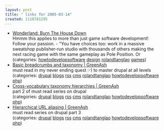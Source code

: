 ```yaml
---
layout: post
title: " links for 2005-03-14"
created: 1110781295
---
```

<ul class="delicious">
	<li>
		<div class="delicious-link"><a href="http://crystaltips.typepad.com/wonderland/2005/03/burn_the_house_.html">Wonderland: Burn The House Down</a></div>
		<div class="delicious-extended">Hmmm this applies to more than just game software development! Follow your passion. - "You have choices too: work in a massive sweatshop publisher-run studio with thousands of others making the next racing game with the same gameplay as Pole Position. Or</div>
		<div class="delicious-categories">(categories: <a href="http://del.icio.us/rtanglao/howtodevelopsoftware">howtodevelopsoftware</a> <a href="http://del.icio.us/rtanglao/design">design</a> <a href="http://del.icio.us/rtanglao/rolandtanglao">rolandtanglao</a> <a href="http://del.icio.us/rtanglao/games">games</a>)</div>
	</li>
	<li>
		<div class="delicious-link"><a href="http://www.greenash.net.au/posts/thoughts/basic_breadcrumbs_and_taxonomy">Basic breadcrumbs and taxonomy | GreenAsh</a></div>
		<div class="delicious-extended">must read in my never ending quest :-)  to master drupal at all levels</div>
		<div class="delicious-categories">(categories: <a href="http://del.icio.us/rtanglao/drupal">drupal</a> <a href="http://del.icio.us/rtanglao/blogs">blogs</a> <a href="http://del.icio.us/rtanglao/rss">rss</a> <a href="http://del.icio.us/rtanglao/cms">cms</a> <a href="http://del.icio.us/rtanglao/rolandtanglao">rolandtanglao</a> <a href="http://del.icio.us/rtanglao/howtodevelopsoftware">howtodevelopsoftware</a> <a href="http://del.icio.us/rtanglao/php">php</a>)</div>
	</li>
	<li>
		<div class="delicious-link"><a href="http://www.greenash.net.au/posts/thoughts/cross_vocab_taxonomy_hierarchies">Cross-vocabulary taxonomy hierarchies | GreenAsh</a></div>
		<div class="delicious-extended">part 2 of must read series on drupal</div>
		<div class="delicious-categories">(categories: <a href="http://del.icio.us/rtanglao/drupal">drupal</a> <a href="http://del.icio.us/rtanglao/blogs">blogs</a> <a href="http://del.icio.us/rtanglao/rss">rss</a> <a href="http://del.icio.us/rtanglao/cms">cms</a> <a href="http://del.icio.us/rtanglao/rolandtanglao">rolandtanglao</a> <a href="http://del.icio.us/rtanglao/howtodevelopsoftware">howtodevelopsoftware</a> <a href="http://del.icio.us/rtanglao/php">php</a>)</div>
	</li>
	<li>
		<div class="delicious-link"><a href="http://www.greenash.net.au/posts/thoughts/hierarchical_url_aliasing">Hierarchical URL aliasing | GreenAsh</a></div>
		<div class="delicious-extended">must read series on drupal part 3</div>
		<div class="delicious-categories">(categories: <a href="http://del.icio.us/rtanglao/drupal">drupal</a> <a href="http://del.icio.us/rtanglao/blogs">blogs</a> <a href="http://del.icio.us/rtanglao/rss">rss</a> <a href="http://del.icio.us/rtanglao/cms">cms</a> <a href="http://del.icio.us/rtanglao/rolandtanglao">rolandtanglao</a> <a href="http://del.icio.us/rtanglao/howtodevelopsoftware">howtodevelopsoftware</a> <a href="http://del.icio.us/rtanglao/php">php</a>)</div>
	</li>
</ul>


